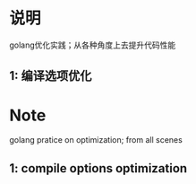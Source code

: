 # 说明
golang优化实践；从各种角度上去提升代码性能
## 1: 编译选项优化

# Note
golang pratice on optimization; from all scenes
## 1: compile options optimization
